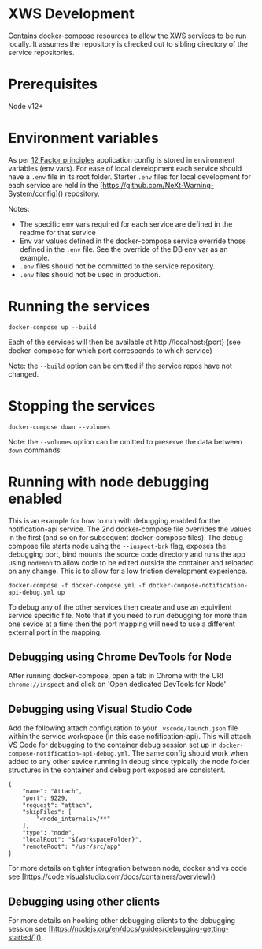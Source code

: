 # XWS Development

Contains docker-compose resources to allow the XWS services to be run locally.
It assumes the repository is checked out to sibling directory of the service repositories.

# Prerequisites

Node v12+

# Environment variables

As per [12 Factor principles](https://12factor.net/config) application config is stored in environment variables (env vars). For ease of local development each service should have a `.env` file in its root folder. Starter `.env` files for local development for each service are held in the [https://github.com/NeXt-Warning-System/config]() repository.

Notes:
* The specific env vars required for each service are defined in the readme for that service
* Env var values defined in the docker-compose service override those defined in the `.env` file. See the override of the DB env var as an example.
* `.env` files should not be committed to the service repository.
* `.env` files should not be used in production.

# Running the services

`docker-compose up --build`

Each of the services will then be available at http://localhost:{port} (see docker-compose for which port corresponds to which service)

Note: the `--build` option can be omitted if the service repos have not changed.

# Stopping the services

`docker-compose down --volumes`

Note: the `--volumes` option can be omitted to preserve the data between `down` commands

# Running with node debugging enabled

This is an example for how to run with debugging enabled for the notification-api service. The 2nd docker-compose file overrides the values in the first (and so on for subsequent docker-compose files). The debug compose file starts node using the `--inspect-brk` flag, exposes the debugging port, bind mounts the source code directory and runs the app using `nodemon` to allow code to be edited outside the container and reloaded on any change. This is to allow for a low friction development experience.

`docker-compose -f docker-compose.yml -f docker-compose-notification-api-debug.yml up`

To debug any of the other services then create and use an equivilent service specific file. Note that if you need to run debugging for more than one sevice at a time then the port mapping will need to use a different external port in the mapping.

## Debugging using Chrome DevTools for Node

After running docker-compose, open a tab in Chrome with the URI `chrome://inspect` and click on 'Open dedicated DevTools for Node'

## Debugging using Visual Studio Code

Add the following attach configuration to your `.vscode/launch.json` file within the service workspace (in this case nofification-api). This will attach VS Code for debugging to the container debug session set up in `docker-compose-notification-api-debug.yml`. The same config should work when added to any other sevice running in debug since typically the node folder structures in the container and debug port exposed are consistent. 

```
{
    "name": "Attach",
    "port": 9229,
    "request": "attach",
    "skipFiles": [
        "<node_internals>/**"
    ],
    "type": "node",
    "localRoot": "${workspaceFolder}",
    "remoteRoot": "/usr/src/app"
}
```
For more details on tighter integration between node, docker and vs code see [https://code.visualstudio.com/docs/containers/overview]() 

## Debugging using other clients

For more details on hooking other debugging clients to the debugging session see [https://nodejs.org/en/docs/guides/debugging-getting-started/]().
